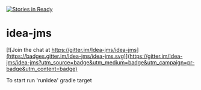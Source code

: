 [![Stories in Ready](https://badge.waffle.io/Idea-jms/idea-jms.png?label=ready&title=Ready)](https://waffle.io/Idea-jms/idea-jms)
# idea-jms

[![Join the chat at https://gitter.im/Idea-jms/idea-jms](https://badges.gitter.im/Idea-jms/idea-jms.svg)](https://gitter.im/Idea-jms/idea-jms?utm_source=badge&utm_medium=badge&utm_campaign=pr-badge&utm_content=badge)

To start run 'runIdea' gradle target
